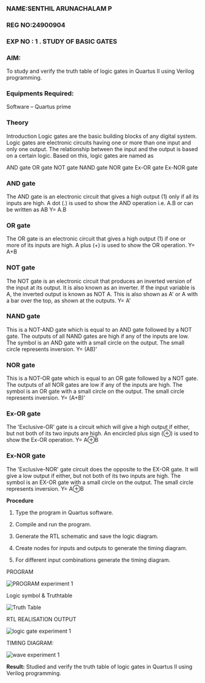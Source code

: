 
### NAME:SENTHIL ARUNACHALAM P
### REG NO:24900904
### EXP NO : 1 . STUDY OF BASIC GATES
### AIM:

To study and verify the truth table of logic gates in Quartus II using Verilog programming.

### Equipments Required:

Software – Quartus prime 

### Theory

Introduction Logic gates are the basic building blocks of any digital system. Logic gates are electronic circuits having one or more than one input and only one output. The relationship between the input and the output is based on a certain logic. Based on this, logic gates are named as

AND gate OR gate NOT gate NAND gate NOR gate Ex-OR gate Ex-NOR gate

### AND gate

The AND gate is an electronic circuit that gives a high output (1) only if all its inputs are high. A dot (.) is used to show the AND operation i.e. A.B or can be written as AB
Y= A.B

### OR gate

The OR gate is an electronic circuit that gives a high output (1) if one or more of its inputs are high. A plus (+) is used to show the OR operation.
Y= A+B

### NOT gate

The NOT gate is an electronic circuit that produces an inverted version of the input at its output. It is also known as an inverter. If the input variable is A, the inverted output is known as NOT A. This is also shown as A' or A with a bar over the top, as shown at the outputs.
Y= A'

### NAND gate

This is a NOT-AND gate which is equal to an AND gate followed by a NOT gate. The outputs of all NAND gates are high if any of the inputs are low. The symbol is an AND gate with a small circle on the output. The small circle represents inversion.
Y= (AB)’

### NOR gate

This is a NOT-OR gate which is equal to an OR gate followed by a NOT gate. The outputs of all NOR gates are low if any of the inputs are high. The symbol is an OR gate with a small circle on the output. The small circle represents inversion.
Y= (A+B)’

### Ex-OR gate

The 'Exclusive-OR' gate is a circuit which will give a high output if either, but not both of its two inputs are high. An encircled plus sign (⊕) is used to show the Ex-OR operation.
Y= A⊕B

### Ex-NOR gate

The 'Exclusive-NOR' gate circuit does the opposite to the EX-OR gate. It will give a low output if either, but not both of its two inputs are high. The symbol is an EX-OR gate with a small circle on the output. The small circle represents inversion.
Y= A⊕B

**Procedure** 

1.	Type the program in Quartus software.

2.	Compile and run the program.

3.	Generate the RTL schematic and save the logic diagram.

4.	Create nodes for inputs and outputs to generate the timing diagram.

5.	For different input combinations generate the timing diagram.


PROGRAM

![PROGRAM experiment 1](https://github.com/user-attachments/assets/9877efb7-dd48-4798-ae14-161aa97473c1)

Logic symbol & Truthtable

![Truth Table](https://github.com/user-attachments/assets/f6305e33-7e7b-4efd-ba50-629a90e954e8)


RTL REALISATION OUTPUT

 ![logic gate experiment 1](https://github.com/user-attachments/assets/2c2d7614-706e-46a8-8d05-6e9c305304b8)

 TIMING DIAGRAM:

 ![wave experiment 1](https://github.com/user-attachments/assets/e47c0211-d949-4c77-befe-cacd3a031148)

**Result:**
 Studied and verify the truth table of logic gates in Quartus II using Verilog programming.


